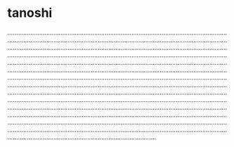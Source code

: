 # tanoshi
............................................................................................................................................................................................................................................................................................................................................................................................................................................................................................................................................................................................................................................................................................................................................................................................................................................................................................................................................................................................................................................................................................................................................................................................................................................................................................................................................................................................................................................................................................................................................................................................................................................................................................................................................................................................................................................................................................